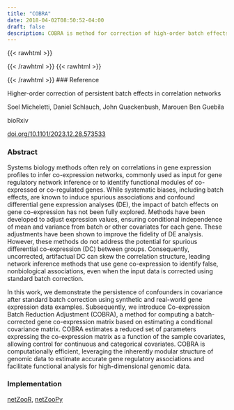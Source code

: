 ```yaml
---
title: "COBRA"
date: 2018-04-02T08:50:52-04:00
draft: false
description: COBRA is method for correction of high-order batch effects such as those that persist in co-expression networks. Batch effects and other covariates are known to induce spurious associations in co-expression networks and confound differential gene expression analyses. These effects are corrected for using various methods prior to downstream analyses such as the inference of co-expression networks and computing differences between them. In differential co-expression analysis, the pairwise joint distribution of genes is considered rather than independently analyzing the distribution of expression levels for each individual gene. Computing co-expression matrices after standard batch correction on gene expression data is not sufficient to account for the possibility of batch-induced changes in the correlation between genes as existing batch correction methods act solely on the marginal distribution of each gene. Consequently, uncorrected, artifactual differential co-expression can skew the correlation structure such that network-based methods that use gene co-expression can produce false, nonbiological associations even using data corrected using standard batch correction. Co-expression Batch Reduction Adjustment (COBRA) addresses this question by computing a batch-corrected gene co-expression matrix based on estimating a conditional covariance matrix. COBRA estimates a reduced set of parameters that express the co-expression matrix as a function of the sample covariates and can be used to control for continuous and categorical covariates. The method is computationally fast and makes use of the inherently modular structure of genomic data to estimate accurate gene regulatory associations and enable functional analysis for high-dimensional genomic data.
---
```


{{< rawhtml >}}
<script type='text/javascript' src='https://d1bxh8uas1mnw7.cloudfront.net/assets/embed.js'></script>
{{< /rawhtml >}}
{{< rawhtml >}}
<div data-badge-popover="right" data-badge-type="donut" data-doi="10.1101/2023.12.28.573533" data-hide-no-mentions="true" class="altmetric-embed"></div>
{{< /rawhtml >}}
### Reference

Higher-order correction of persistent batch effects in correlation networks

Soel Micheletti, Daniel Schlauch, John Quackenbush, Marouen Ben Guebila

bioRxiv

[doi.org/10.1101/2023.12.28.573533](https://www.biorxiv.org/content/10.1101/2023.12.28.573533v1.abstract)

### Abstract

Systems biology methods often rely on correlations in gene expression profiles to infer co-expression networks, commonly used as input for gene regulatory network inference or to identify functional modules of co-expressed or co-regulated genes. While systematic biases, including batch effects, are known to induce spurious associations and confound differential gene expression analyses (DE), the impact of batch effects on gene co-expression has not been fully explored. Methods have been developed to adjust expression values, ensuring conditional independence of mean and variance from batch or other covariates for each gene. These adjustments have been shown to improve the fidelity of DE analysis. However, these methods do not address the potential for spurious differential co-expression (DC) between groups. Consequently, uncorrected, artifactual DC can skew the correlation structure, leading network inference methods that use gene co-expression to identify false, nonbiological associations, even when the input data is corrected using standard batch correction.

In this work, we demonstrate the persistence of confounders in covariance after standard batch correction using synthetic and real-world gene expression data examples. Subsequently, we introduce Co-expression Batch Reduction Adjustment (COBRA), a method for computing a batch-corrected gene co-expression matrix based on estimating a conditional covariance matrix. COBRA estimates a reduced set of parameters expressing the co-expression matrix as a function of the sample covariates, allowing control for continuous and categorical covariates. COBRA is computationally efficient, leveraging the inherently modular structure of genomic data to estimate accurate gene regulatory associations and facilitate functional analysis for high-dimensional genomic data.

### Implementation

[netZooR](https://github.com/netZoo/netZooR), [netZooPy](https://github.com/netZoo/netZooPy)




